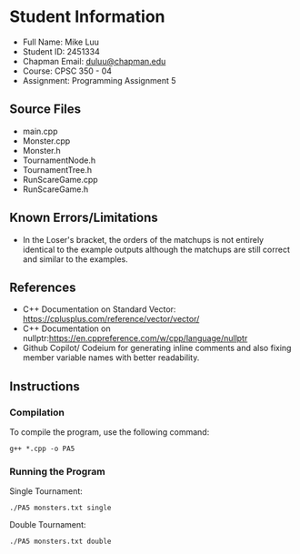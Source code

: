 # Student Information
- Full Name: Mike Luu
- Student ID: 2451334
- Chapman Email: duluu@chapman.edu
- Course: CPSC 350 - 04
- Assignment: Programming Assignment 5

## Source Files
- main.cpp
- Monster.cpp
- Monster.h
- TournamentNode.h
- TournamentTree.h
- RunScareGame.cpp
- RunScareGame.h

## Known Errors/Limitations
- In the Loser's bracket, the orders of the matchups is not entirely identical to the example outputs although the matchups are still correct and similar to the examples.

## References
- C++ Documentation on Standard Vector: https://cplusplus.com/reference/vector/vector/
- C++ Documentation on nullptr:https://en.cppreference.com/w/cpp/language/nullptr
- Github Copilot/ Codeium for generating inline comments and also fixing member variable names with better readability.

## Instructions
### Compilation
To compile the program, use the following command:
```
g++ *.cpp -o PA5
```

### Running the Program
Single Tournament:
```
./PA5 monsters.txt single
```

Double Tournament:
```
./PA5 monsters.txt double
```

